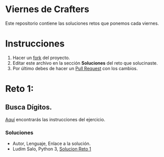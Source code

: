 # Viernes de Crafters
Este repositorio contiene las soluciones retos que ponemos cada viernes.

# Instrucciones
1. Hacer un [fork](https://help.github.com/articles/fork-a-repo/) del proyecto.
2. Editar este archivo en la sección <b>Soluciones</b> del reto que solucinaste.
3. Por último debes de hacer un [Pull Request](https://help.github.com/articles/creating-a-pull-request-from-a-fork/) con los cambios.


# Reto 1:
## Busca Dígitos.
[Aquí](https://mentealgoritmica.blogspot.com/2018/06/reto-001.html) encontrarás las instrucciones del ejercicio.
### Soluciones
* Autor, Lenguaje, Enlace a la solución.
* Ludim Salo, Python 3, [Solucion Reto 1](https://gist.github.com/Ludim/ab2d772b2fe56e5f7a7d4d2d38492578)